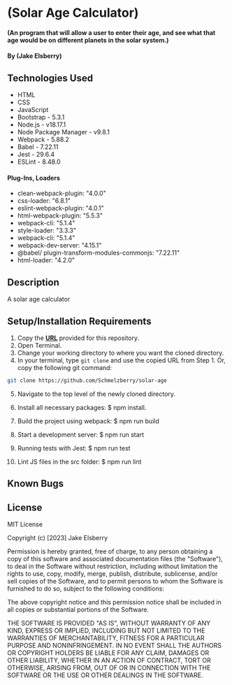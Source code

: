 # (Solar Age Calculator)

#### (An program that will allow a user to enter their age, and see what that age would be on different planets in the solar system.)

#### By (Jake Elsberry)

## Technologies Used

* HTML
* CSS
* JavaScript
* Bootstrap - 5.3.1
* Node.js - v18.17.1
* Node Package Manager - v9.8.1
* Webpack - 5.88.2
* Babel - 7.22.11
* Jest - 29.6.4
* ESLint - 8.48.0

#### Plug-Ins, Loaders

 * clean-webpack-plugin: "4.0.0"
 * css-loader: "6.8.1"
 * eslint-webpack-plugin: "4.0.1"
 * html-webpack-plugin: "5.5.3"
 * webpack-cli: "5.1.4"
 * style-loader: "3.3.3"
 * webpack-cli: "5.1.4"
 * webpack-dev-server: "4.15.1"
 * @babel/ plugin-transform-modules-commonjs: "7.22.11"
* html-loader: "4.2.0"

## Description
A solar age calculator
## Setup/Installation Requirements

1. Copy the **[URL](https://github.com/Schmelzberry/za-bros.git)** provided for this repository.
2. Open Terminal.
3. Change your working directory to where you want the cloned directory.
4. In your terminal, type `git clone` and use the copied URL from Step 1. Or, copy the following git command:
```bash
git clone https://github.com/Schmelzberry/solar-age
```
5. Navigate to the top level of the newly cloned directory.

6. Install all necessary packages: $ npm install.

7. Build the project using webpack: $ npm run build

8. Start a development server: $ npm run start

9. Running tests with Jest: $ npm run test

10. Lint JS files in the src folder: $ npm run lint


## Known Bugs

## License

MIT License

Copyright (c) [2023] Jake Elsberry

Permission is hereby granted, free of charge, to any person obtaining a copy of this software and associated documentation files (the "Software"), to deal in the Software without restriction, including without limitation the rights to use, copy, modify, merge, publish, distribute, sublicense, and/or sell copies of the Software, and to permit persons to whom the Software is furnished to do so, subject to the following conditions:

The above copyright notice and this permission notice shall be included in all copies or substantial portions of the Software.

THE SOFTWARE IS PROVIDED "AS IS", WITHOUT WARRANTY OF ANY KIND, EXPRESS OR IMPLIED, INCLUDING BUT NOT LIMITED TO THE WARRANTIES OF MERCHANTABILITY, FITNESS FOR A PARTICULAR PURPOSE AND NONINFRINGEMENT. IN NO EVENT SHALL THE AUTHORS OR COPYRIGHT HOLDERS BE LIABLE FOR ANY CLAIM, DAMAGES OR OTHER LIABILITY, WHETHER IN AN ACTION OF CONTRACT, TORT OR OTHERWISE, ARISING FROM, OUT OF OR IN CONNECTION WITH THE SOFTWARE OR THE USE OR OTHER DEALINGS IN THE SOFTWARE.